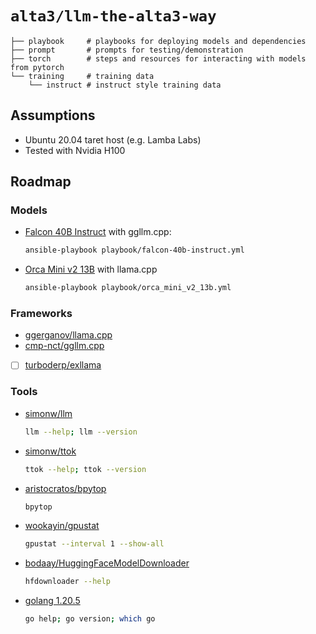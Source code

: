 # `alta3/llm-the-alta3-way`

```
├── playbook     # playbooks for deploying models and dependencies
├── prompt       # prompts for testing/demonstration
├── torch        # steps and resources for interacting with models from pytorch 
└── training     # training data
    └── instruct # instruct style training data
```

## Assumptions

- Ubuntu 20.04 taret host (e.g. Lamba Labs)
- Tested with Nvidia H100

## Roadmap

### Models

- [Falcon 40B Instruct](https://huggingface.co/TheBloke/falcon-40b-instruct-GGML) with ggllm.cpp: 
   ```bash
   ansible-playbook playbook/falcon-40b-instruct.yml
   ```
- [Orca Mini v2 13B](https://huggingface.co/TheBloke/orca_mini_v2_13b-GGML) with llama.cpp
   ```bash
   ansible-playbook playbook/orca_mini_v2_13b.yml
   ```

### Frameworks

- [ggerganov/llama.cpp](https://github.com/ggerganov/llama.cpp)
- [cmp-nct/ggllm.cpp](https://github.com/cmp-nct/ggllm.cpp)
- [ ] [turboderp/exllama](https://github.com/turboderp/exllama)

### Tools

- [simonw/llm](https://github.com/simonw/llm) 
   ```bash
   llm --help; llm --version
   ```
- [simonw/ttok](https://github.com/simonw/ttok) 
   ```bash
   ttok --help; ttok --version
   ```
- [aristocratos/bpytop](https://github.com/aristocratos/bpytop)
   ```bash
   bpytop
   ```
- [wookayin/gpustat](https://github.com/wookayin/gpustat)
   ```bash
   gpustat --interval 1 --show-all
   ```
- [bodaay/HuggingFaceModelDownloader](https://github.com/bodaay/HuggingFaceModelDownloader)
   ```bash
   hfdownloader --help
   ```
- [golang 1.20.5](https://go.dev/)
   ```bash
   go help; go version; which go
   ```
